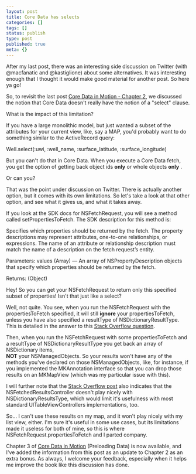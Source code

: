 ```yaml
---
layout: post
title: Core Data has selects
categories: []
tags: []
status: publish
type: post
published: true
meta: {}
---
```


After my last post, there was an interesting side discussion on Twitter (with @macfanatic and @kastiglione) about some alternatives.  It was interesting enough that I thought it would make good material for another post.  So here ya go!


So, to revisit the last post 
[Core Data in Motion - Chapter 2](http://www.wndx.com/blog/core-data-in-motion-chapter-2), we discussed the notion that Core Data doesn't really have the notion of a "select" clause.


What is the impact of this limitation?


If you have a large monolithic model, but just wanted a subset of the attributes for your current view, like, say a MAP, you'd probably want to do something similar to the ActiveRecord query:


Well.select(:uwi, :well_name, :surface_latitude, :surface_longitude)


But you can't do that in Core Data.  When you execute a Core Data fetch, you get the option of getting back object ids 
**only**
 or whole objects 
**only**
.


Or can you?


That was the point under discussion on Twitter.  There is actually another option, but it comes with its own limitations.  So let's take a look at that other option, and see what it gives us, and what it takes away.


If you look at the SDK docs for 
NSFetchRequest, you will see a method called 
setPropertiesToFetch.  The SDK description for this method is:


Specifies which properties should be returned by the fetch. The 
property descriptions may represent attributes, one-to-one
relationships, or expressions. The name of an attribute or
relationship description must match the name of a description 
on the fetch request’s entity.

Parameters:
    values (Array) — An array of NSPropertyDescription objects that 
    specify which properties should be returned by the fetch.

Returns:
    (Object)


Hey!  So you can get your 
NSFetchRequest to return only this specified subset of properties!  Isn't that just like a select?


Well, not quite.  You see, when you run the 
NSFetchRequest with the 
propertiesToFetch specified, it will still 
**ignore**
 your 
propertiesToFetch, unless you have also specified a 
resultType of 
NSDictionaryResultType. This is detailed in the answer to this 
[Stack Overflow question](http://stackoverflow.com/questions/7698909/nsfetchrequest-with-distinct-properties).


Then, when you run the 
NSFetchRequest with some 
propertiesToFetch and a 
resultType of 
NSDictionaryResultType you get back an array of 
NSDictionary items,  
**NOT**
 your 
NSManagedObjects.  So your results won't have any of the methods you've declared on those 
NSManagedObjects, like, for instance, if you implemented the 
MKAnnotation interface so that you can drop those results on an 
MKMapView (which was my particular issue with this).


I will further note that the 
[Stack Overflow post](http://stackoverflow.com/questions/7698909/nsfetchrequest-with-distinct-properties) also indicates that the 
NSFetchedResultsController doesn't play nicely with 
NSDictionaryResultsType, which would limit it's usefulness with most standard 
UITableViewControllers implementations, too.


So... I can't use these results on my map, and it won't play nicely with my list view, either. I'm sure it's useful in some use cases, but its limitations made it useless for both of mine, so this is where 
NSFetchRequest.propertiesToFetch and I parted company.


Chapter 3 of 
[Core Data in Motion](http://book.coredatainmotion.com) (Preloading Data) is now available, and I've added the information from this post as an update to Chapter 2 as an extra bonus. As always, I welcome your feedback, especially when it helps me improve the book like this discussion has done.
